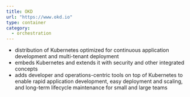 ```yaml
---
title: OKD
url: "https://www.okd.io"
type: container
category:
  - orchestration
---
```

- distribution of Kubernetes optimized for continuous application development and multi-tenant deployment
- embeds Kubernetes and extends it with security and other integrated concepts
- adds developer and operations-centric tools on top of Kubernetes to enable rapid application development, easy deployment and scaling, and long-term lifecycle maintenance for small and large teams